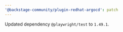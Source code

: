 ```yaml
---
'@backstage-community/plugin-redhat-argocd': patch
---
```


Updated dependency `@playwright/test` to `1.49.1`.
